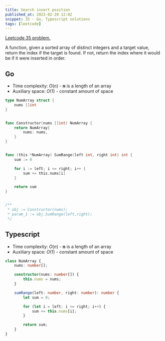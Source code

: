 ```yaml
---
title: Search insert position
published_at: 2023-02-20 12:02
snippet: 35 - Go, Typescript solutions
tags: [leetcode]
---
```


[Leetcode 35 problem.](https://leetcode.com/problems/range-sum-query-immutable/)

A function, given a sorted array of distinct integers and a target value, return the index if the target is found. If not, return the index where it would be if it were inserted in order.

## Go

- Time complexity: $O(n)$ - **n** is a length of an array
- Auxiliary space: $O(1)$ - constant amount of space

```go
type NumArray struct {
    nums []int
}


func Constructor(nums []int) NumArray {
    return NumArray{
        nums: nums,
    }
}


func (this *NumArray) SumRange(left int, right int) int {
    sum := 0

    for i := left; i <= right; i++ {
        sum += this.nums[i]
    }

    return sum
}


/**
 * obj := Constructor(nums);
 * param_1 := obj.SumRange(left,right);
 */
```

## Typescript

- Time complexity: $O(n)$ - **n** is a length of an array
- Auxiliary space: $O(1)$ - constant amount of space

```typescript
class NumArray {
    nums: number[];

    constructor(nums: number[]) {
        this.nums = nums;
    }

    sumRange(left: number, right: number): number {
        let sum = 0;

        for (let i = left; i <= right; i++) {
            sum += this.nums[i];
        }

        return sum;
    }
}
```